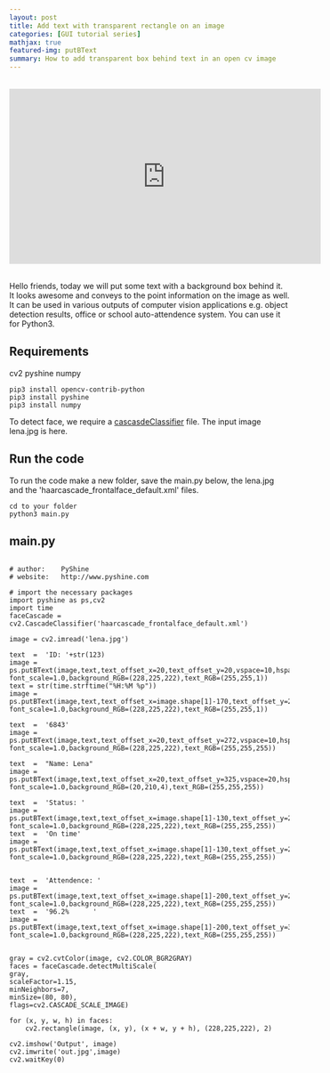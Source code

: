 ```yaml
---
layout: post
title: Add text with transparent rectangle on an image
categories: [GUI tutorial series]
mathjax: true
featured-img: putBText
summary: How to add transparent box behind text in an open cv image
---
```


<br>
<div align="center">
<iframe width="560" height="315" src="https://www.youtube.com/embed/3ziYX5aOiUg" frameborder="0" allow="accelerometer; autoplay; clipboard-write; encrypted-media; gyroscope; picture-in-picture" allowfullscreen>
</iframe>
</div>
<br>


Hello friends, today we will put some text with a background box behind it. It looks awesome and conveys to the point information on the image as well. It can be used in various outputs of computer vision applications e.g. object detection results, office or school auto-attendence system. You can use it for Python3.

## Requirements
cv2
pyshine
numpy

```
pip3 install opencv-contrib-python
pip3 install pyshine
pip3 install numpy
```
To detect face, we require a [cascasdeClassifier](https://github.com/opencv/opencv/blob/master/data/haarcascades/haarcascade_frontalface_default.xml) file.
The input image lena.jpg is here.

## Run the code
To run the code make a new folder, save the main.py below, the lena.jpg and the 'haarcascade_frontalface_default.xml' files.
```
cd to your folder
python3 main.py
```

## main.py
```python3

# author:    PyShine
# website:   http://www.pyshine.com

# import the necessary packages
import pyshine as ps,cv2
import time
faceCascade = cv2.CascadeClassifier('haarcascade_frontalface_default.xml')

image = cv2.imread('lena.jpg')

text  =  'ID: '+str(123)
image = ps.putBText(image,text,text_offset_x=20,text_offset_y=20,vspace=10,hspace=10, font_scale=1.0,background_RGB=(228,225,222),text_RGB=(255,255,1))
text = str(time.strftime("%H:%M %p"))
image = ps.putBText(image,text,text_offset_x=image.shape[1]-170,text_offset_y=20,vspace=10,hspace=10, font_scale=1.0,background_RGB=(228,225,222),text_RGB=(255,255,1))

text  =  '6843'
image = ps.putBText(image,text,text_offset_x=20,text_offset_y=272,vspace=10,hspace=10, font_scale=1.0,background_RGB=(228,225,222),text_RGB=(255,255,255))

text  =  "Name: Lena"
image = ps.putBText(image,text,text_offset_x=20,text_offset_y=325,vspace=20,hspace=10, font_scale=1.0,background_RGB=(20,210,4),text_RGB=(255,255,255))

text  =  'Status: '
image = ps.putBText(image,text,text_offset_x=image.shape[1]-130,text_offset_y=200,vspace=10,hspace=10, font_scale=1.0,background_RGB=(228,225,222),text_RGB=(255,255,255))
text  =  'On time'
image = ps.putBText(image,text,text_offset_x=image.shape[1]-130,text_offset_y=242,vspace=10,hspace=10, font_scale=1.0,background_RGB=(228,225,222),text_RGB=(255,255,255))


text  =  'Attendence: '
image = ps.putBText(image,text,text_offset_x=image.shape[1]-200,text_offset_y=294,vspace=10,hspace=10, font_scale=1.0,background_RGB=(228,225,222),text_RGB=(255,255,255))
text  =  '96.2%      '
image = ps.putBText(image,text,text_offset_x=image.shape[1]-200,text_offset_y=336,vspace=10,hspace=10, font_scale=1.0,background_RGB=(228,225,222),text_RGB=(255,255,255))


gray = cv2.cvtColor(image, cv2.COLOR_BGR2GRAY)
faces = faceCascade.detectMultiScale(
gray,
scaleFactor=1.15,
minNeighbors=7,
minSize=(80, 80),
flags=cv2.CASCADE_SCALE_IMAGE)

for (x, y, w, h) in faces:
	cv2.rectangle(image, (x, y), (x + w, y + h), (228,225,222), 2)

cv2.imshow('Output', image)
cv2.imwrite('out.jpg',image)
cv2.waitKey(0)

```
